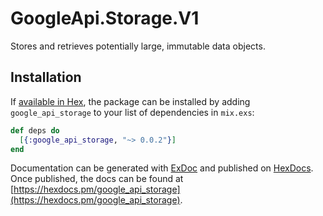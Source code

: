 # GoogleApi.Storage.V1

Stores and retrieves potentially large, immutable data objects.

## Installation

If [available in Hex](https://hex.pm/docs/publish), the package can be installed
by adding `google_api_storage` to your list of dependencies in `mix.exs`:

```elixir
def deps do
  [{:google_api_storage, "~> 0.0.2"}]
end
```

Documentation can be generated with [ExDoc](https://github.com/elixir-lang/ex_doc)
and published on [HexDocs](https://hexdocs.pm). Once published, the docs can
be found at [https://hexdocs.pm/google_api_storage](https://hexdocs.pm/google_api_storage).
